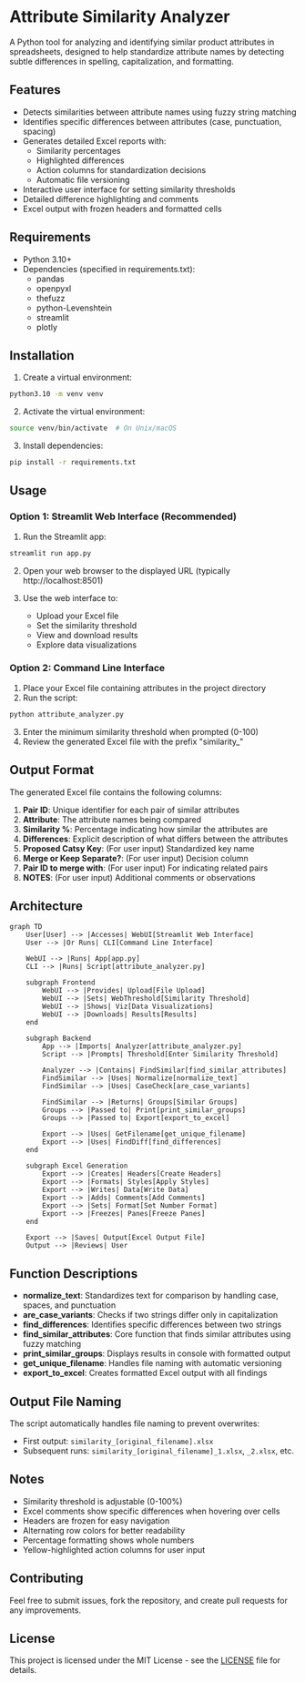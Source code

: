 # Attribute Similarity Analyzer

A Python tool for analyzing and identifying similar product attributes in spreadsheets, designed to help standardize attribute names by detecting subtle differences in spelling, capitalization, and formatting.

## Features

- Detects similarities between attribute names using fuzzy string matching
- Identifies specific differences between attributes (case, punctuation, spacing)
- Generates detailed Excel reports with:
  - Similarity percentages
  - Highlighted differences
  - Action columns for standardization decisions
  - Automatic file versioning
- Interactive user interface for setting similarity thresholds
- Detailed difference highlighting and comments
- Excel output with frozen headers and formatted cells

## Requirements

- Python 3.10+
- Dependencies (specified in requirements.txt):
  - pandas
  - openpyxl
  - thefuzz
  - python-Levenshtein
  - streamlit
  - plotly

## Installation

1. Create a virtual environment:
```bash
python3.10 -m venv venv
```

2. Activate the virtual environment:
```bash
source venv/bin/activate  # On Unix/macOS
```

3. Install dependencies:
```bash
pip install -r requirements.txt
```

## Usage

### Option 1: Streamlit Web Interface (Recommended)

1. Run the Streamlit app:
```bash
streamlit run app.py
```

2. Open your web browser to the displayed URL (typically http://localhost:8501)

3. Use the web interface to:
   - Upload your Excel file
   - Set the similarity threshold
   - View and download results
   - Explore data visualizations

### Option 2: Command Line Interface

1. Place your Excel file containing attributes in the project directory
2. Run the script:
```bash
python attribute_analyzer.py
```
3. Enter the minimum similarity threshold when prompted (0-100)
4. Review the generated Excel file with the prefix "similarity_"

## Output Format

The generated Excel file contains the following columns:

1. **Pair ID**: Unique identifier for each pair of similar attributes
2. **Attribute**: The attribute names being compared
3. **Similarity %**: Percentage indicating how similar the attributes are
4. **Differences**: Explicit description of what differs between the attributes
5. **Proposed Catsy Key**: (For user input) Standardized key name
6. **Merge or Keep Separate?**: (For user input) Decision column
7. **Pair ID to merge with**: (For user input) For indicating related pairs
8. **NOTES**: (For user input) Additional comments or observations

## Architecture

```mermaid
graph TD
    User[User] --> |Accesses| WebUI[Streamlit Web Interface]
    User --> |Or Runs| CLI[Command Line Interface]
    
    WebUI --> |Runs| App[app.py]
    CLI --> |Runs| Script[attribute_analyzer.py]
    
    subgraph Frontend
        WebUI --> |Provides| Upload[File Upload]
        WebUI --> |Sets| WebThreshold[Similarity Threshold]
        WebUI --> |Shows| Viz[Data Visualizations]
        WebUI --> |Downloads| Results[Results]
    end
    
    subgraph Backend
        App --> |Imports| Analyzer[attribute_analyzer.py]
        Script --> |Prompts| Threshold[Enter Similarity Threshold]
        
        Analyzer --> |Contains| FindSimilar[find_similar_attributes]
        FindSimilar --> |Uses| Normalize[normalize_text]
        FindSimilar --> |Uses| CaseCheck[are_case_variants]
        
        FindSimilar --> |Returns| Groups[Similar Groups]
        Groups --> |Passed to| Print[print_similar_groups]
        Groups --> |Passed to| Export[export_to_excel]
        
        Export --> |Uses| GetFilename[get_unique_filename]
        Export --> |Uses| FindDiff[find_differences]
    end
    
    subgraph Excel Generation
        Export --> |Creates| Headers[Create Headers]
        Export --> |Formats| Styles[Apply Styles]
        Export --> |Writes| Data[Write Data]
        Export --> |Adds| Comments[Add Comments]
        Export --> |Sets| Format[Set Number Format]
        Export --> |Freezes| Panes[Freeze Panes]
    end
    
    Export --> |Saves| Output[Excel Output File]
    Output --> |Reviews| User
```

## Function Descriptions

- **normalize_text**: Standardizes text for comparison by handling case, spaces, and punctuation
- **are_case_variants**: Checks if two strings differ only in capitalization
- **find_differences**: Identifies specific differences between two strings
- **find_similar_attributes**: Core function that finds similar attributes using fuzzy matching
- **print_similar_groups**: Displays results in console with formatted output
- **get_unique_filename**: Handles file naming with automatic versioning
- **export_to_excel**: Creates formatted Excel output with all findings

## Output File Naming

The script automatically handles file naming to prevent overwrites:
- First output: `similarity_[original_filename].xlsx`
- Subsequent runs: `similarity_[original_filename]_1.xlsx`, `_2.xlsx`, etc.

## Notes

- Similarity threshold is adjustable (0-100%)
- Excel comments show specific differences when hovering over cells
- Headers are frozen for easy navigation
- Alternating row colors for better readability
- Percentage formatting shows whole numbers
- Yellow-highlighted action columns for user input

## Contributing

Feel free to submit issues, fork the repository, and create pull requests for any improvements.

## License

This project is licensed under the MIT License - see the [LICENSE](LICENSE) file for details.
